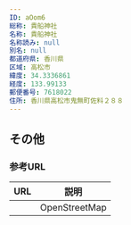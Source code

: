 ```yaml
---
ID: aOom6
総称: 貴船神社
名称: 貴船神社
名称読み: null
別名: null
都道府県: 香川県
区域: 高松市
緯度: 34.3336861
経度: 133.99133
郵便番号: 7618022
住所: 香川県高松市鬼無町佐料２８８
---
```


## その他

### 参考URL

| URL | 説明          |
| --- | ------------- |
|     | OpenStreetMap |
